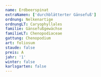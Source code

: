 ```yaml
---
name: Erdbeerspinat
extraNamen: ['durchblätterter Gänsefuß']
ordnung: Nelkenartige
ordnungLT: Caryophyllales
familie: Gänsefußgewächse
familieLT: Chenopodiaceae
gattung: Chenopodium
art: foliosum
staude: false
preis: A
jahr: '1'
winter: false
karlsgarten: false
---
```

